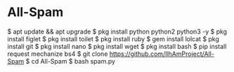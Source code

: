 # All-Spam

 $ apt update && apt upgrade
 $ pkg install python python2 python3 -y
 $ pkg install figlet
 $ pkg install toilet
 $ pkg install ruby
 $ gem install lolcat
 $ pkg install git
 $ pkg install nano
 $ pkg install wget
 $ pkg install bash 
 $ pip install request mechanize bs4
 $ git clone https://github.com/IlhAmProject/All-Spam
 $ cd All-Spam
 $ bash spam.py



